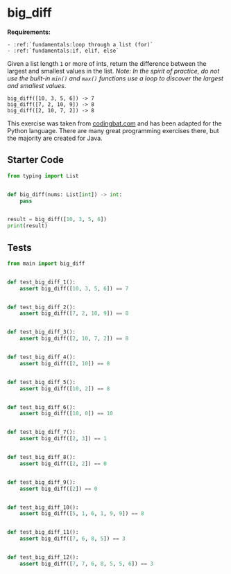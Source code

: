 # big_diff



**Requirements:**
```eval_rst
- :ref:`fundamentals:loop through a list (for)`
- :ref:`fundamentals:if, elif, else`

```


Given a list length `1` or more of ints, return the difference between the largest and smallest values in the list. *Note: In the spirit of practice, do not use the built-in `min()` and `max()` functions use a loop to discover the largest and smallest values*.

```
big_diff([10, 3, 5, 6]) -> 7
big_diff([7, 2, 10, 9]) -> 8
big_diff([2, 10, 7, 2]) -> 8
```

This exercise was taken from [codingbat.com](https://codingbat.com/prob/p196640) and has been adapted for the Python language. There are many great programming exercises there, but the majority are created for Java.

## Starter Code
```python
from typing import List


def big_diff(nums: List[int]) -> int:
    pass


result = big_diff([10, 3, 5, 6])
print(result)
```

## Tests
```python
from main import big_diff


def test_big_diff_1():
    assert big_diff([10, 3, 5, 6]) == 7


def test_big_diff_2():
    assert big_diff([7, 2, 10, 9]) == 8


def test_big_diff_3():
    assert big_diff([2, 10, 7, 2]) == 8


def test_big_diff_4():
    assert big_diff([2, 10]) == 8


def test_big_diff_5():
    assert big_diff([10, 2]) == 8


def test_big_diff_6():
    assert big_diff([10, 0]) == 10


def test_big_diff_7():
    assert big_diff([2, 3]) == 1


def test_big_diff_8():
    assert big_diff([2, 2]) == 0


def test_big_diff_9():
    assert big_diff([2]) == 0


def test_big_diff_10():
    assert big_diff([5, 1, 6, 1, 9, 9]) == 8


def test_big_diff_11():
    assert big_diff([7, 6, 8, 5]) == 3


def test_big_diff_12():
    assert big_diff([7, 7, 6, 8, 5, 5, 6]) == 3
```
